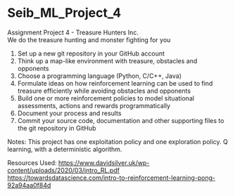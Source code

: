 # Seib_ML_Project_4
Assignment Project 4 - Treasure Hunters Inc.   
We do the treasure hunting and monster fighting for you 
1. Set up a new git repository in your GitHub account 
2. Think up a map-like environment with treasure, obstacles and opponents 
3. Choose a programming language (Python, C/C++, Java) 
4. Formulate ideas on how reinforcement learning can be used to find treasure efficiently while avoiding obstacles and opponents 
5. Build one or more reinforcement policies to model situational assessments, actions and rewards programmatically 
6. Document your process and results 
7. Commit your source code, documentation and other supporting files to the git repository in GitHub 

Notes:
This project has one exploitation policy and one exploration policy.
Q learning, with a deterministic algorithm.

Resources Used:
https://www.davidsilver.uk/wp-content/uploads/2020/03/intro_RL.pdf
https://towardsdatascience.com/intro-to-reinforcement-learning-pong-92a94aa0f84d
